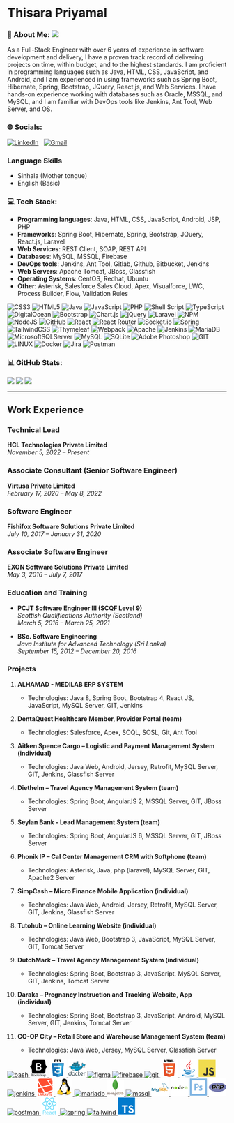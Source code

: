 # Thisara Priyamal
### 💫 About Me: [![](https://visitcount.itsvg.in/api?id=mktpriyamal&icon=5&color=1)](https://visitcount.itsvg.in)
As a Full-Stack Engineer with over 6 years of experience in software development and delivery, I have a proven track record of delivering projects on time, within budget, and to the highest standards. I am proficient in programming languages such as Java, HTML, CSS, JavaScript, and Android, and I am experienced in using frameworks such as Spring Boot, Hibernate, Spring, Bootstrap, JQuery, React.js, and Web Services. I have hands-on experience working with databases such as Oracle, MSSQL, and MySQL, and I am familiar with DevOps tools like Jenkins, Ant Tool, Web Server, and OS.

### 🌐 Socials:
<a href="https://www.linkedin.com/in/thisarapriyamal/"><img alt="LinkedIn" src="https://img.shields.io/badge/linkedin%20-%230077B5.svg?&style=flat&logo=linkedin&logoColor=white"/></a> &nbsp;
<a href="mailto:k.thisara@gmail.com"><img alt="Gmail" src="https://img.shields.io/badge/Gmail-D14836?style=flat&logo=gmail&logoColor=white" /></a> &nbsp;

### Language Skills
- Sinhala (Mother tongue)
- English (Basic)

### 💻 Tech Stack:

- **Programming languages**: Java, HTML, CSS, JavaScript, Android, JSP, PHP
- **Frameworks**: Spring Boot, Hibernate, Spring, Bootstrap, JQuery, React.js, Laravel
- **Web Services**: REST Client, SOAP, REST API
- **Databases**: MySQL, MSSQL, Firebase
- **DevOps tools**: Jenkins, Ant Tool, Gitlab, Github, Bitbucket, Jenkins
- **Web Servers**: Apache Tomcat, JBoss, Glassfish
- **Operating Systems**: CentOS, Redhat, Ubuntu
- **Other**: Asterisk, Salesforce Sales Cloud, Apex, Visualforce, LWC, Process Builder, Flow, Validation Rules

![CSS3](https://img.shields.io/badge/css3-%231572B6.svg?style=plastic&logo=css3&logoColor=white) ![HTML5](https://img.shields.io/badge/html5-%23E34F26.svg?style=plastic&logo=html5&logoColor=white) ![Java](https://img.shields.io/badge/java-%23ED8B00.svg?style=plastic&logo=java&logoColor=white) ![JavaScript](https://img.shields.io/badge/javascript-%23323330.svg?style=plastic&logo=javascript&logoColor=%23F7DF1E) ![PHP](https://img.shields.io/badge/php-%23777BB4.svg?style=plastic&logo=php&logoColor=white) ![Shell Script](https://img.shields.io/badge/shell_script-%23121011.svg?style=plastic&logo=gnu-bash&logoColor=white) ![TypeScript](https://img.shields.io/badge/typescript-%23007ACC.svg?style=plastic&logo=typescript&logoColor=white) ![DigitalOcean](https://img.shields.io/badge/DigitalOcean-%230167ff.svg?style=plastic&logo=digitalOcean&logoColor=white) ![Bootstrap](https://img.shields.io/badge/bootstrap-%23563D7C.svg?style=plastic&logo=bootstrap&logoColor=white) ![Chart.js](https://img.shields.io/badge/chart.js-F5788D.svg?style=plastic&logo=chart.js&logoColor=white) ![jQuery](https://img.shields.io/badge/jquery-%230769AD.svg?style=plastic&logo=jquery&logoColor=white) ![Laravel](https://img.shields.io/badge/laravel-%23FF2D20.svg?style=plastic&logo=laravel&logoColor=white) ![NPM](https://img.shields.io/badge/NPM-%23000000.svg?style=plastic&logo=npm&logoColor=white) ![NodeJS](https://img.shields.io/badge/node.js-6DA55F?style=plastic&logo=node.js&logoColor=white) ![GitHub](https://img.shields.io/badge/GitHub-%23121011.svg?style=plastic&logo=github&logoColor=white) ![React](https://img.shields.io/badge/react-%2320232a.svg?style=plastic&logo=react&logoColor=%2361DAFB) ![React Router](https://img.shields.io/badge/React_Router-CA4245?style=plastic&logo=react-router&logoColor=white) ![Socket.io](https://img.shields.io/badge/Socket.io-black?style=plastic&logo=socket.io&badgeColor=010101) ![Spring](https://img.shields.io/badge/spring-%236DB33F.svg?style=plastic&logo=spring&logoColor=white) ![TailwindCSS](https://img.shields.io/badge/tailwindcss-%2338B2AC.svg?style=plastic&logo=tailwind-css&logoColor=white) ![Thymeleaf](https://img.shields.io/badge/Thymeleaf-%23005C0F.svg?style=plastic&logo=Thymeleaf&logoColor=white) ![Webpack](https://img.shields.io/badge/webpack-%238DD6F9.svg?style=plastic&logo=webpack&logoColor=black) ![Apache](https://img.shields.io/badge/apache-%23D42029.svg?style=plastic&logo=apache&logoColor=white) ![Jenkins](https://img.shields.io/badge/jenkins-%232C5263.svg?style=plastic&logo=jenkins&logoColor=white) ![MariaDB](https://img.shields.io/badge/MariaDB-003545?style=plastic&logo=mariadb&logoColor=white) ![MicrosoftSQLServer](https://img.shields.io/badge/Microsoft%20SQL%20Sever-CC2927?style=plastic&logo=microsoft%20sql%20server&logoColor=white) ![MySQL](https://img.shields.io/badge/mysql-%2300f.svg?style=plastic&logo=mysql&logoColor=white) ![SQLite](https://img.shields.io/badge/sqlite-%2307405e.svg?style=plastic&logo=sqlite&logoColor=white) ![Adobe Photoshop](https://img.shields.io/badge/adobephotoshop-%2331A8FF.svg?style=plastic&logo=adobephotoshop&logoColor=white) ![GIT](https://img.shields.io/badge/Git-fc6d26?style=plastic&logo=git&logoColor=white) ![LINUX](https://img.shields.io/badge/Linux-FCC624?style=plastic&logo=linux&logoColor=black) ![Docker](https://img.shields.io/badge/docker-%230db7ed.svg?style=plastic&logo=docker&logoColor=white) ![Jira](https://img.shields.io/badge/jira-%230A0FFF.svg?style=plastic&logo=jira&logoColor=white) ![Postman](https://img.shields.io/badge/Postman-FF6C37?style=plastic&logo=postman&logoColor=white)
### 📊 GitHub Stats:
![](https://github-readme-stats.vercel.app/api?username=mktpriyamal&theme=city_light&hide_border=false&include_all_commits=false&count_private=true)
![](https://github-readme-streak-stats.herokuapp.com/?user=mktpriyamal&theme=city_light&hide_border=false)
![](https://github-readme-stats.vercel.app/api/top-langs/?username=mktpriyamal&theme=city_light&hide_border=false&include_all_commits=false&count_private=true&layout=compact)


---
## Work Experience

### Technical Lead
**HCL Technologies Private Limited**  
*November 5, 2022 – Present*

### Associate Consultant (Senior Software Engineer)
**Virtusa Private Limited**  
*February 17, 2020 – May 8, 2022*

### Software Engineer
**Fishifox Software Solutions Private Limited**  
*July 10, 2017 – January 31, 2020*

### Associate Software Engineer
**EXON Software Solutions Private Limited**  
*May 3, 2016 – July 7, 2017*

### Education and Training

- **PCJT Software Engineer III (SCQF Level 9)**  
  *Scottish Qualifications Authority (Scotland)*  
  *March 5, 2016 – March 25, 2021*

- **BSc. Software Engineering**  
  *Java Institute for Advanced Technology (Sri Lanka)*  
  *September 15, 2012 – December 20, 2016*

### Projects

1. **ALHAMAD - MEDILAB ERP SYSTEM**
   - Technologies: Java 8, Spring Boot, Bootstrap 4, React JS, JavaScript, MySQL Server, GIT, Jenkins

2. **DentaQuest Healthcare Member, Provider Portal (team)**
   - Technologies: Salesforce, Apex, SOQL, SOSL, Git, Ant Tool

3. **Aitken Spence Cargo – Logistic and Payment Management System (individual)**
   - Technologies: Java Web, Android, Jersey, Retrofit, MySQL Server, GIT, Jenkins, Glassfish Server

4. **Diethelm – Travel Agency Management System (team)**
   - Technologies: Spring Boot, AngularJS 2, MSSQL Server, GIT, JBoss Server

5. **Seylan Bank - Lead Management System (team)**
   - Technologies: Spring Boot, AngularJS 6, MSSQL Server, GIT, JBoss Server

6. **Phonik IP – Cal Center Management CRM with Softphone (team)**
   - Technologies: Asterisk, Java, php (laravel), MySQL Server, GIT, Apache2 Server

7. **SimpCash – Micro Finance Mobile Application (individual)**
   - Technologies: Java Web, Android, Jersey, Retrofit, MySQL Server, GIT, Jenkins, Glassfish Server

8. **Tutohub – Online Learning Website (individual)**
   - Technologies: Java Web, Bootstrap 3, JavaScript, MySQL Server, GIT, Tomcat Server

9. **DutchMark – Travel Agency Management System (individual)**
   - Technologies: Spring Boot, Bootstrap 3, JavaScript, MySQL Server, GIT, Jenkins, Tomcat Server

10. **Daraka – Pregnancy Instruction and Tracking Website, App (individual)**
    - Technologies: Spring Boot, Bootstrap 3, JavaScript, Android, MySQL Server, GIT, Jenkins, Tomcat Server

11. **CO-OP City – Retail Store and Warehouse Management System (team)**
    - Technologies: Java Web, Jersey, MySQL Server, Glassfish Server

<p align="left"> <a href="https://www.gnu.org/software/bash/" target="_blank" rel="noreferrer"> <img src="https://www.vectorlogo.zone/logos/gnu_bash/gnu_bash-icon.svg" alt="bash" width="40" height="40"/> </a> <a href="https://getbootstrap.com" target="_blank" rel="noreferrer"> <img src="https://raw.githubusercontent.com/devicons/devicon/master/icons/bootstrap/bootstrap-plain-wordmark.svg" alt="bootstrap" width="40" height="40"/> </a> <a href="https://www.w3schools.com/css/" target="_blank" rel="noreferrer"> <img src="https://raw.githubusercontent.com/devicons/devicon/master/icons/css3/css3-original-wordmark.svg" alt="css3" width="40" height="40"/> </a> <a href="https://www.docker.com/" target="_blank" rel="noreferrer"> <img src="https://raw.githubusercontent.com/devicons/devicon/master/icons/docker/docker-original-wordmark.svg" alt="docker" width="40" height="40"/> </a> <a href="https://www.figma.com/" target="_blank" rel="noreferrer"> <img src="https://www.vectorlogo.zone/logos/figma/figma-icon.svg" alt="figma" width="40" height="40"/> </a> <a href="https://firebase.google.com/" target="_blank" rel="noreferrer"> <img src="https://www.vectorlogo.zone/logos/firebase/firebase-icon.svg" alt="firebase" width="40" height="40"/> </a> <a href="https://git-scm.com/" target="_blank" rel="noreferrer"> <img src="https://www.vectorlogo.zone/logos/git-scm/git-scm-icon.svg" alt="git" width="40" height="40"/> </a> <a href="https://www.w3.org/html/" target="_blank" rel="noreferrer"> <img src="https://raw.githubusercontent.com/devicons/devicon/master/icons/html5/html5-original-wordmark.svg" alt="html5" width="40" height="40"/> </a> <a href="https://www.java.com" target="_blank" rel="noreferrer"> <img src="https://raw.githubusercontent.com/devicons/devicon/master/icons/java/java-original.svg" alt="java" width="40" height="40"/> </a> <a href="https://developer.mozilla.org/en-US/docs/Web/JavaScript" target="_blank" rel="noreferrer"> <img src="https://raw.githubusercontent.com/devicons/devicon/master/icons/javascript/javascript-original.svg" alt="javascript" width="40" height="40"/> </a> <a href="https://www.jenkins.io" target="_blank" rel="noreferrer"> <img src="https://www.vectorlogo.zone/logos/jenkins/jenkins-icon.svg" alt="jenkins" width="40" height="40"/> </a> <a href="https://laravel.com/" target="_blank" rel="noreferrer"> <img src="https://raw.githubusercontent.com/devicons/devicon/master/icons/laravel/laravel-plain-wordmark.svg" alt="laravel" width="40" height="40"/> </a> <a href="https://www.linux.org/" target="_blank" rel="noreferrer"> <img src="https://raw.githubusercontent.com/devicons/devicon/master/icons/linux/linux-original.svg" alt="linux" width="40" height="40"/> </a> <a href="https://mariadb.org/" target="_blank" rel="noreferrer"> <img src="https://www.vectorlogo.zone/logos/mariadb/mariadb-icon.svg" alt="mariadb" width="40" height="40"/> </a> <a href="https://www.mongodb.com/" target="_blank" rel="noreferrer"> <img src="https://raw.githubusercontent.com/devicons/devicon/master/icons/mongodb/mongodb-original-wordmark.svg" alt="mongodb" width="40" height="40"/> </a> <a href="https://www.microsoft.com/en-us/sql-server" target="_blank" rel="noreferrer"> <img src="https://www.svgrepo.com/show/303229/microsoft-sql-server-logo.svg" alt="mssql" width="40" height="40"/> </a> <a href="https://www.mysql.com/" target="_blank" rel="noreferrer"> <img src="https://raw.githubusercontent.com/devicons/devicon/master/icons/mysql/mysql-original-wordmark.svg" alt="mysql" width="40" height="40"/> </a> <a href="https://nodejs.org" target="_blank" rel="noreferrer"> <img src="https://raw.githubusercontent.com/devicons/devicon/master/icons/nodejs/nodejs-original-wordmark.svg" alt="nodejs" width="40" height="40"/> </a> <a href="https://www.photoshop.com/en" target="_blank" rel="noreferrer"> <img src="https://raw.githubusercontent.com/devicons/devicon/master/icons/photoshop/photoshop-line.svg" alt="photoshop" width="40" height="40"/> </a> <a href="https://www.php.net" target="_blank" rel="noreferrer"> <img src="https://raw.githubusercontent.com/devicons/devicon/master/icons/php/php-original.svg" alt="php" width="40" height="40"/> </a> <a href="https://postman.com" target="_blank" rel="noreferrer"> <img src="https://www.vectorlogo.zone/logos/getpostman/getpostman-icon.svg" alt="postman" width="40" height="40"/> </a> <a href="https://reactjs.org/" target="_blank" rel="noreferrer"> <img src="https://raw.githubusercontent.com/devicons/devicon/master/icons/react/react-original-wordmark.svg" alt="react" width="40" height="40"/> </a> <a href="https://spring.io/" target="_blank" rel="noreferrer"> <img src="https://www.vectorlogo.zone/logos/springio/springio-icon.svg" alt="spring" width="40" height="40"/> </a> <a href="https://tailwindcss.com/" target="_blank" rel="noreferrer"> <img src="https://www.vectorlogo.zone/logos/tailwindcss/tailwindcss-icon.svg" alt="tailwind" width="40" height="40"/> </a> <a href="https://www.typescriptlang.org/" target="_blank" rel="noreferrer"> <img src="https://raw.githubusercontent.com/devicons/devicon/master/icons/typescript/typescript-original.svg" alt="typescript" width="40" height="40"/> </a> </p>
